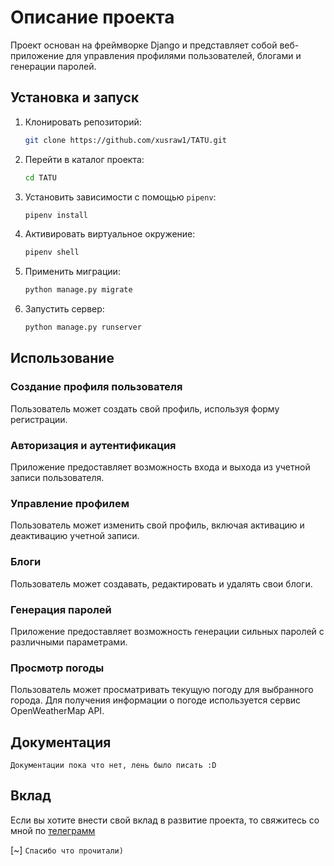 # Описание проекта

Проект основан на фреймворке Django и представляет собой веб-приложение для управления профилями пользователей, блогами
и генерации паролей.

## Установка и запуск

1. Клонировать репозиторий:

    ```bash
    git clone https://github.com/xusraw1/TATU.git
    ```

2. Перейти в каталог проекта:

    ```bash
    cd TATU
    ```

3. Установить зависимости с помощью `pipenv`:

    ```bash
    pipenv install
    ```

4. Активировать виртуальное окружение:

    ```bash
    pipenv shell
    ```

5. Применить миграции:

    ```bash
    python manage.py migrate
    ```

6. Запустить сервер:

    ```bash
    python manage.py runserver
    ```

## Использование

### Создание профиля пользователя

Пользователь может создать свой профиль, используя форму регистрации.

### Авторизация и аутентификация

Приложение предоставляет возможность входа и выхода из учетной записи пользователя.
### Управление профилем

Пользователь может изменить свой профиль, включая активацию и деактивацию учетной записи.

### Блоги

Пользователь может создавать, редактировать и удалять свои блоги.

### Генерация паролей

Приложение предоставляет возможность генерации сильных паролей с различными параметрами.

### Просмотр погоды

Пользователь может просматривать текущую погоду для выбранного города. Для получения информации о погоде используется
сервис OpenWeatherMap API.

## Документация

`Документации пока что нет, лень было писать :D`

## Вклад

Если вы хотите внести свой вклад в развитие проекта, то свяжитесь со мной по [телеграмм](https://t.me/xmn2003) 

[~] `Спасибо что прочитали)`
